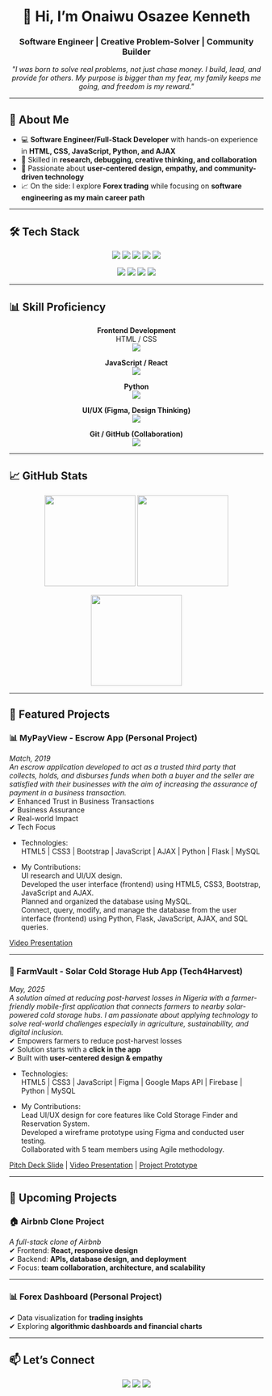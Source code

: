 <h1 align="center">👋 Hi, I’m Onaiwu Osazee Kenneth</h1>
<h3 align="center">Software Engineer | Creative Problem-Solver | Community Builder</h3>

<p align="center">
  <em>
    "I was born to solve real problems, not just chase money.  
    I build, lead, and provide for others.  
    My purpose is bigger than my fear, my family keeps me going, and freedom is my reward."  
  </em>
</p>

---

## 🌟 About Me  

- 💻 **Software Engineer/Full-Stack Developer** with hands-on experience in **HTML, CSS, JavaScript, Python, and AJAX**  
- 🧠 Skilled in **research, debugging, creative thinking, and collaboration**  
- 🎯 Passionate about **user-centered design, empathy, and community-driven technology**  
- 📈 On the side: I explore **Forex trading** while focusing on **software engineering as my main career path**  

---

## 🛠️ Tech Stack  

<p align="center">
  <img src="https://img.shields.io/badge/-HTML5-E34F26?logo=html5&logoColor=white&style=for-the-badge" />
  <img src="https://img.shields.io/badge/-CSS3-1572B6?logo=css3&logoColor=white&style=for-the-badge" />
  <img src="https://img.shields.io/badge/-JavaScript-F7DF1E?logo=javascript&logoColor=black&style=for-the-badge" />
  <img src="https://img.shields.io/badge/-Python-3776AB?logo=python&logoColor=white&style=for-the-badge" />
  <img src="https://img.shields.io/badge/-React-61DAFB?logo=react&logoColor=black&style=for-the-badge" />
</p>

<p align="center">
  <img src="https://img.shields.io/badge/-Git-F05032?logo=git&logoColor=white&style=for-the-badge" />
  <img src="https://img.shields.io/badge/-GitHub-181717?logo=github&logoColor=white&style=for-the-badge" />
  <img src="https://img.shields.io/badge/-Figma-F24E1E?logo=figma&logoColor=white&style=for-the-badge" />
  <img src="https://img.shields.io/badge/-VS%20Code-0078d7?logo=visual-studio-code&logoColor=white&style=for-the-badge" />
</p>

---

## 📊 Skill Proficiency  

<div align="center">

**Frontend Development**  
<span>HTML / CSS</span>  
<img src="https://progress-bar.dev/95/?width=400&color=E34F26" />  

**JavaScript / React**  
<img src="https://progress-bar.dev/80/?width=400&color=F7DF1E" />  

**Python**  
<img src="https://progress-bar.dev/70/?width=400&color=3776AB" />  

**UI/UX (Figma, Design Thinking)**  
<img src="https://progress-bar.dev/85/?width=400&color=F24E1E" />  

**Git / GitHub (Collaboration)**  
<img src="https://progress-bar.dev/90/?width=400&color=181717" />  

</div>

---

## 📈 GitHub Stats  

<p align="center">
  <img src="https://github-readme-stats.vercel.app/api?username=emrac001&show_icons=true&theme=radical" height="180px"/>
  <img src="https://github-readme-stats.vercel.app/api/top-langs/?username=emrac001&layout=compact&theme=radical" height="180px"/>
</p>

<p align="center">
  <img src="https://streak-stats.demolab.com/?user=emrac001&theme=radical" height="180px"/>
</p>

---

## 🚀 Featured Projects  

### 📊 MyPayView - Escrow App (Personal Project)
*Match, 2019<br>An escrow application developed to act as a trusted third party that collects, holds, and disburses funds when both a buyer and the seller are satisfied with their businesses with the aim of increasing the assurance of payment in a business transaction.*  
✔ Enhanced Trust in Business Transactions  
✔ Business Assurance  
✔ Real-world Impact  
✔ Tech Focus  
<ul>
    <li>
        Technologies: <br>
        HTML5 | CSS3 | Bootstrap | JavaScript | AJAX | Python | Flask | MySQL
    </li>
</ul>
<ul>
    <li>
        My Contributions: <br>
        UI research and UI/UX design.<br>
        Developed the user interface (frontend) using HTML5, CSS3, Bootstrap, JavaScript and AJAX.<br>
        Planned and organized the database using MySQL.<br>
        Connect, query, modify, and manage the database from the user interface (frontend) using Python, Flask, JavaScript, AJAX, and SQL queries.
    </li>
</ul>
<a href="https://drive.google.com/file/d/1VPtB_w-i6MlmNBG8z8vJj4ZL9jJ6Ko8W/view?usp=sharing">Video Presentation</a>



---


### 🌱 FarmVault - Solar Cold Storage Hub App (Tech4Harvest)
*May, 2025<br>A solution aimed at reducing post-harvest losses in Nigeria with a farmer-friendly
mobile-first application that connects farmers to nearby solar-powered cold
storage hubs. I am passionate about applying technology to solve real-world
challenges especially in agriculture, sustainability, and digital inclusion.*  
✔ Empowers farmers to reduce post-harvest losses  
✔ Solution starts with a **click in the app**  
✔ Built with **user-centered design & empathy**  
<ul>
    <li>
        Technologies: <br>
        HTML5 | CSS3 | JavaScript | Figma | Google Maps API | Firebase | Python | MySQL
    </li>
</ul>
<ul>
    <li>
        My Contributions: <br>
        Lead UI/UX design for core features like Cold Storage Finder and Reservation System.<br>
        Developed a wireframe prototype using Figma and conducted user testing.<br>
        Collaborated with 5 team members using Agile methodology.
    </li>
</ul>
<a href="https://docs.google.com/presentation/d/1qj23fOoQXm7joW3RCZthG0qNB4RF8blgw4FuZCXKrdE/edit?usp=sharing">Pitch Deck Slide</a> | 
<a href="https://youtu.be/AZsPGOFfecE">Video Presentation</a> | 
<a href="https://drive.google.com/drive/folders/1UBCT4KX9fsZhUbsk4Gjwbo-LHU5WBiyV?usp=sharing">Project Prototype</a>


---


## 🚀 Upcoming Projects  

### 🏠 Airbnb Clone Project  
*A full-stack clone of Airbnb*  
✔ Frontend: **React, responsive design**  
✔ Backend: **APIs, database design, and deployment**  
✔ Focus: **team collaboration, architecture, and scalability**  

---

### 📊 Forex Dashboard (Personal Project)  
✔ Data visualization for **trading insights**  
✔ Exploring **algorithmic dashboards and financial charts**  

---

## 📫 Let’s Connect  

<p align="center">
  <a href="mailto:osazee.onaiwu@gmail.com"><img src="https://img.shields.io/badge/-Email-D14836?style=for-the-badge&logo=gmail&logoColor=white"></a>
  <a href="https://www.linkedin.com/in/osazee-onaiwu"><img src="https://img.shields.io/badge/-LinkedIn-0077B5?style=for-the-badge&logo=linkedin&logoColor=white"></a>
  <a href="https://github.com/emrac001"><img src="https://img.shields.io/badge/-GitHub-181717?style=for-the-badge&logo=github&logoColor=white"></a>
</p>
